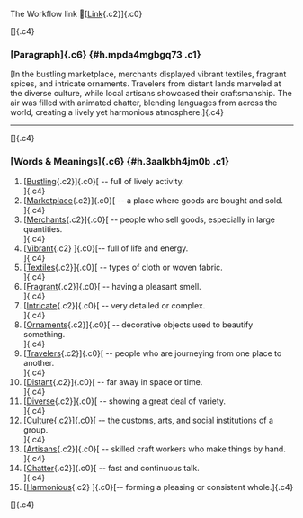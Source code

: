 The Workflow link
👏[[Link](https://www.google.com/url?q=http://www.google.com&sa=D&source=editors&ust=1759825356572138&usg=AOvVaw33RyFBgJG9nntvviw1F-Tc){.c2}]{.c0}

[]{.c4}

### [Paragraph]{.c6} {#h.mpda4mgbgq73 .c1}

[In the bustling marketplace, merchants displayed vibrant textiles,
fragrant spices, and intricate ornaments. Travelers from distant lands
marveled at the diverse culture, while local artisans showcased their
craftsmanship. The air was filled with animated chatter, blending
languages from across the world, creating a lively yet harmonious
atmosphere.]{.c4}

------------------------------------------------------------------------

[]{.c4}

### [Words & Meanings]{.c6} {#h.3aalkbh4jm0b .c1}

1.  [[Bustling](https://www.google.com/url?q=http://www.google.com&sa=D&source=editors&ust=1759825356573228&usg=AOvVaw0i0LUCn97dvORYoRG99FsJ){.c2}]{.c0}[ --
    full of lively activity.\
    ]{.c4}
2.  [[Marketplace](https://www.google.com/url?q=http://www.google.com&sa=D&source=editors&ust=1759825356573435&usg=AOvVaw3kZsLMRd7EfLnTTSmZLxGO){.c2}]{.c0}[ --
    a place where goods are bought and sold.\
    ]{.c4}
3.  [[Merchants](https://www.google.com/url?q=http://www.google.com&sa=D&source=editors&ust=1759825356573638&usg=AOvVaw0Vv5SbAlniGuJIQPV3HycF){.c2}]{.c0}[ --
    people who sell goods, especially in large quantities.\
    ]{.c4}
4.  [[Vibrant](https://www.google.com/url?q=http://www.google.com&sa=D&source=editors&ust=1759825356573873&usg=AOvVaw1PrvxQvX3c33beHSEW-uTb){.c2}
    ]{.c0}[-- full of life and energy.\
    ]{.c4}
5.  [[Textiles](https://www.google.com/url?q=http://www.google.com&sa=D&source=editors&ust=1759825356574038&usg=AOvVaw1myhjSIQ4U_k71Xe6ZAPPY){.c2}]{.c0}[ --
    types of cloth or woven fabric.\
    ]{.c4}
6.  [[Fragrant](https://www.google.com/url?q=http://www.google.com&sa=D&source=editors&ust=1759825356574222&usg=AOvVaw2vEzUTt_ciEDSRr8XDMFRd){.c2}]{.c0}[ --
    having a pleasant smell.\
    ]{.c4}
7.  [[Intricate](https://www.google.com/url?q=http://www.google.com&sa=D&source=editors&ust=1759825356574392&usg=AOvVaw2tWnDt5Zk2pLxgCuHdtowG){.c2}]{.c0}[ --
    very detailed or complex.\
    ]{.c4}
8.  [[Ornaments](https://www.google.com/url?q=http://www.google.com&sa=D&source=editors&ust=1759825356574562&usg=AOvVaw355MjRqbkPTOzXenguooIB){.c2}]{.c0}[ --
    decorative objects used to beautify something.\
    ]{.c4}
9.  [[Travelers](https://www.google.com/url?q=http://www.google.com&sa=D&source=editors&ust=1759825356574756&usg=AOvVaw1P4ovrGnQN98t7afeUuGCP){.c2}]{.c0}[ --
    people who are journeying from one place to another.\
    ]{.c4}
10. [[Distant](https://www.google.com/url?q=http://www.google.com&sa=D&source=editors&ust=1759825356575000&usg=AOvVaw332_xgdWVroOpnNxepuKfj){.c2}]{.c0}[ --
    far away in space or time.\
    ]{.c4}
11. [[Diverse](https://www.google.com/url?q=http://www.google.com&sa=D&source=editors&ust=1759825356575102&usg=AOvVaw0eL0LDbEQgf2HSLwlq45xW){.c2}]{.c0}[ --
    showing a great deal of variety.\
    ]{.c4}
12. [[Culture](https://www.google.com/url?q=http://www.google.com&sa=D&source=editors&ust=1759825356575209&usg=AOvVaw1pbE94B6ovA76WXN5HB-Tq){.c2}]{.c0}[ --
    the customs, arts, and social institutions of a group.\
    ]{.c4}
13. [[Artisans](https://www.google.com/url?q=http://www.google.com&sa=D&source=editors&ust=1759825356575325&usg=AOvVaw1tcmvyW0FKEHXt-X6zqW-q){.c2}]{.c0}[ --
    skilled craft workers who make things by hand.\
    ]{.c4}
14. [[Chatter](https://www.google.com/url?q=http://www.google.com&sa=D&source=editors&ust=1759825356575443&usg=AOvVaw1mvk97dQQd-Tq0wsXvzoCa){.c2}]{.c0}[ --
    fast and continuous talk.\
    ]{.c4}
15. [[Harmonious](https://www.google.com/url?q=http://www.google.com&sa=D&source=editors&ust=1759825356575537&usg=AOvVaw3BRyW3RIdNAJDPqInyMsG0){.c2}
    ]{.c0}[-- forming a pleasing or consistent whole.]{.c4}

[]{.c4}
